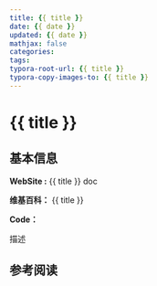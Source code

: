 ```yaml
---
title: {{ title }}
date: {{ date }}
updated: {{ date }}
mathjax: false
categories: 
tags:
typora-root-url: {{ title }}
typora-copy-images-to: {{ title }}
---
```




# {{ title }}

## 基本信息

**WebSite :**    {{ title }}   doc

**维基百科：**   {{ title }}

**Code：**   



描述



## 参考阅读



